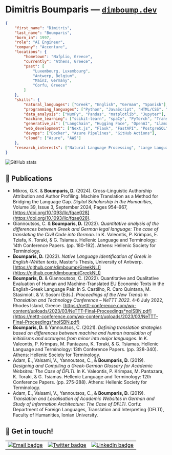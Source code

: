 # Dimitris Boumparis — [`dimboump.dev`](https://dimboump.dev)

```json
{
    "first_name": "Dimitris",
    "last_name": "Boumparis",
    "born_in": 1997,
    "role": "AI Engineer",
    "company": "Accenture",
    "locations": {
        "hometown": "Nafplio, Greece",
        "currently": "Athens, Greece",
        "past": [
            "Luxembourg, Luxembourg",
            "Antwerp, Belgium",
            "Mainz, Germany",
            "Corfu, Greece"
        ]
    },
    "skills": {
        "natural_languages": ["Greek", "English", "German", "Spanish"],
        "programming_languages": ["Python", "JavaScript", "HTML/CSS", "SQL", "bash"],
        "data_analysis": ["NumPy", "Pandas", "matplotlib", "Jupyter"],
        "machine_learning": ["scikit-learn", "spaCy", "PyTorch", "Transformers"],
        "generative_ai": ["LangChain", "Hugging Face", "OpenAI", "Llama"],
        "web_development": ["Next.js", "Flask", "FastAPI", "PostgreSQL", "Streamlit"],
        "devops": ["Docker", "Azure Pipelines", "GitHub Actions"],
        "cloud": ["Azure", "AWS"]
    },
    "research_interests": ["Natural Language Processing", "Large Language Models"]
}
```

![GitHub stats](http://github-profile-summary-cards.vercel.app/api/cards/profile-details?username=dimboump&theme=github)

## 📄 Publications

- Mikros, G.K. & **Boumparis, D.** (2024). Cross-Linguistic Authorship Attribution and Author Profiling. Machine Translation as a Method for Bridging the Language Gap. *Digital Scholarship in the Humanities*, Volume 39, Issue 3, September 2024, Pages 954–967, [https://doi.org/10.1093/llc/fqae028](https://doi.org/10.1093/llc/fqae028).
- Giannoutsos, C. & **Boumparis, D.** (2023). *Quantitative analysis of the differences between Greek and German legal language: The case of translating the Civil Code into German*. In K. Valeontis, P. Krimpas, E. Tziafa, K. Toraki, & G. Tsiamas. Hellenic Language and Terminology: 14th Conference Papers. (pp. 180-192). Athens: Hellenic Society for Terminology.
- **Boumparis, D.** (2023). *Native Language Identification of Greek in English-Written texts*, Master's Thesis, University of Antwerp. [https://github.com/dimboump/GreekNLI](https://github.com/dimboump/GreekNLI)
- **Boumparis, D.** & Giannoutsos, C. (2022). Quantitative and Qualitative Evaluation of Human and Machine-Translated EU Economic Texts in the English-Greek Language Pair. In S. Castilho, R. Caro Quintana, M. Stasimioti, & V. Sosoni (Eds.). *Proceedings of the New Trends in Translation and Technology Conference &ndash; NeTTT 2022*. 4-6 July 2022, Rhodes Island, Greece. [https://nettt-conference.com/wp-content/uploads/2023/03/NeTTT-Final-Proceedings*noISBN.pdf](https://nettt-conference.com/wp-content/uploads/2023/03/NeTTT-Final-Proceedings*noISBN.pdf)
- **Boumparis, D.** & Yannoutsos, C. (2021). *Defining translation strategies based on differences between machine and human translation of initialisms and acronyms from minor into major languages*. In K. Valeontis, P. Krimpas, M. Pantazara, K. Toraki, & G. Tsiamas. Hellenic Language and Terminology: 13th Conference Papers. (pp. 328-340). Athens: Hellenic Society for Terminology.
- Adam, E., Valsami, V., Yannoutsos, C., & **Boumparis, D.** (2019). *Designing and Compiling a Greek-German Glossary for Academic Websites: The Case of DFLTI*. In K. Valeontis, P. Krimpas, M. Pantazara, K. Toraki, & G. Tsiamas. Hellenic Language and Terminology: 12th Conference Papers. (pp. 275-288). Athens: Hellenic Society for Terminology.
- Adam, E., Valsami, V., Yannoutsos, C., & **Boumparis, D.** (2019). *Translation and Localisation of Academic Websites in German and Study of Information Architecture: The Case of DFLTI*. Corfu: Department of Foreign Languages, Translation and Interpreting (DFLTI), Faculty of Humanities, Ionian University.

## 💬 Get in touch!

<table>
    <tbody>
        <tr>
            <td>
                <a href="mailto:dimitris@dimboump.dev">
                    <img src="https://img.shields.io/badge/ProtonMail-8B89CC?style=for-the-badge&logo=protonmail&logoColor=white" alt="Email badge">
                </a>
            </td>
            <td>
                <a href="https://twitter.com/dimboump">
                    <img src="https://img.shields.io/badge/Twitter-1DA1F2?style=for-the-badge&logo=twitter&logoColor=white" alt="Twitter badge">
                </a>
            </td>
            <td>
                <a href="https://www.linkedin.com/in/dimitris-boumparis/">
                    <img src="https://img.shields.io/badge/LinkedIn-0077B5?style=for-the-badge&logo=linkedin&logoColor=white" alt="LinkedIn badge">
                </a>
            </td>
        </tr>
    </tbody>
</table>
